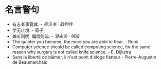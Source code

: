 # 名言警句

- 有志者事竟成. - *后汉书 · 耿列传*
- 学无止境. - 荀子
- 兼听则明, 偏信则暗. - *潜夫论 · 明暗*
- The quieter you become, the more you are able to hear. - Rumi
- Computer science should be called computing science, for the same reason why surgery is not called knife science. - E. Dijkstra
- Sans la liberté de blâmer, il n'est point d'éloge flatteur - Pierre-Augustin de Beaumarchais
